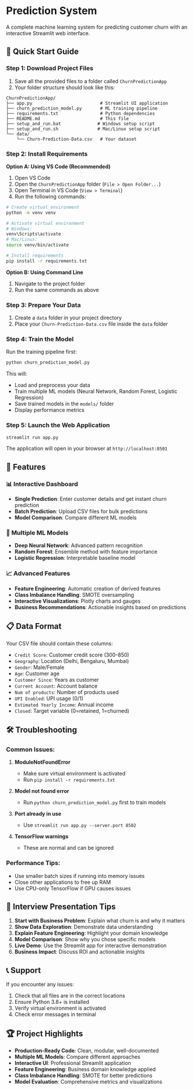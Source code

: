 #  Prediction System

A complete machine learning system for predicting customer churn with an interactive Streamlit web interface.

## 🚀 Quick Start Guide

### Step 1: Download Project Files
1. Save all the provided files to a folder called `ChurnPredictionApp`
2. Your folder structure should look like this:
```
ChurnPredictionApp/
├── app.py                          # Streamlit UI application
├── churn_prediction_model.py       # ML training pipeline
├── requirements.txt                # Python dependencies
├── README.md                       # This file
├── setup_and_run.bat              # Windows setup script
├── setup_and_run.sh               # Mac/Linux setup script
└── data/
    └── Churn-Prediction-Data.csv   # Your dataset
```

### Step 2: Install Requirements

**Option A: Using VS Code (Recommended)**
1. Open VS Code
2. Open the `ChurnPredictionApp` folder (`File > Open Folder...`)
3. Open Terminal in VS Code (`View > Terminal`)
4. Run the following commands:

```bash
# Create virtual environment
python -m venv venv

# Activate virtual environment
# Windows:
venv\Scripts\activate
# Mac/Linux:
source venv/bin/activate

# Install requirements
pip install -r requirements.txt
```

**Option B: Using Command Line**
1. Navigate to the project folder
2. Run the same commands as above

### Step 3: Prepare Your Data
1. Create a `data` folder in your project directory
2. Place your `Churn-Prediction-Data.csv` file inside the `data` folder

### Step 4: Train the Model
Run the training pipeline first:
```bash
python churn_prediction_model.py
```

This will:
- Load and preprocess your data
- Train multiple ML models (Neural Network, Random Forest, Logistic Regression)
- Save trained models in the `models/` folder
- Display performance metrics

### Step 5: Launch the Web Application
```bash
streamlit run app.py
```

The application will open in your browser at `http://localhost:8501`

## 🎯 Features

### 📊 Interactive Dashboard
- **Single Prediction**: Enter customer details and get instant churn prediction
- **Batch Prediction**: Upload CSV files for bulk predictions
- **Model Comparison**: Compare different ML models

### 🤖 Multiple ML Models
- **Deep Neural Network**: Advanced pattern recognition
- **Random Forest**: Ensemble method with feature importance
- **Logistic Regression**: Interpretable baseline model

### 📈 Advanced Features
- **Feature Engineering**: Automatic creation of derived features
- **Class Imbalance Handling**: SMOTE oversampling
- **Interactive Visualizations**: Plotly charts and gauges
- **Business Recommendations**: Actionable insights based on predictions

## 📋 Data Format

Your CSV file should contain these columns:
- `Credit Score`: Customer credit score (300-850)
- `Geography`: Location (Delhi, Bengaluru, Mumbai)
- `Gender`: Male/Female
- `Age`: Customer age
- `Customer Since`: Years as customer
- `Current Account`: Account balance
- `Num of products`: Number of products used
- `UPI Enabled`: UPI usage (0/1)
- `Estimated Yearly Income`: Annual income
- `Closed`: Target variable (0=retained, 1=churned)

## 🛠 Troubleshooting

### Common Issues:

1. **ModuleNotFoundError**
   - Make sure virtual environment is activated
   - Run `pip install -r requirements.txt`

2. **Model not found error**
   - Run `python churn_prediction_model.py` first to train models

3. **Port already in use**
   - Use `streamlit run app.py --server.port 8502`

4. **TensorFlow warnings**
   - These are normal and can be ignored

### Performance Tips:
- Use smaller batch sizes if running into memory issues
- Close other applications to free up RAM
- Use CPU-only TensorFlow if GPU causes issues

## 🎤 Interview Presentation Tips

1. **Start with Business Problem**: Explain what churn is and why it matters
2. **Show Data Exploration**: Demonstrate data understanding
3. **Explain Feature Engineering**: Highlight your domain knowledge
4. **Model Comparison**: Show why you chose specific models
5. **Live Demo**: Use the Streamlit app for interactive demonstration
6. **Business Impact**: Discuss ROI and actionable insights

## 📞 Support

If you encounter any issues:
1. Check that all files are in the correct locations
2. Ensure Python 3.8+ is installed
3. Verify virtual environment is activated
4. Check error messages in terminal

## 🏆 Project Highlights

- **Production-Ready Code**: Clean, modular, well-documented
- **Multiple ML Models**: Compare different approaches
- **Interactive UI**: Professional Streamlit application
- **Feature Engineering**: Business domain knowledge applied
- **Class Imbalance Handling**: SMOTE for better predictions
- **Model Evaluation**: Comprehensive metrics and visualizations
